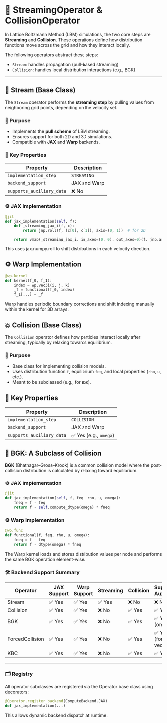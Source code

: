 # 🔄 StreamingOperator & CollisionOperator

In Lattice Boltzmann Method (LBM) simulations, the two core steps are **Streaming** and **Collision**. These operations define how distribution functions move across the grid and how they interact locally.

The following operators abstract these steps:

- `Stream`: handles propagation (pull-based streaming)
- `Collision`: handles local distribution interactions (e.g., BGK)

---

## 🚀 Stream (Base Class)

The `Stream` operator performs the **streaming step** by pulling values from neighboring grid points, depending on the velocity set.

### 📌 Purpose

- Implements the **pull scheme** of LBM streaming.
- Ensures support for both 2D and 3D simulations.
- Compatible with **JAX** and **Warp** backends.

### 🧩 Key Properties

| Property               | Description                                               |
|------------------------|-----------------------------------------------------------|
| `implementation_step`  | `STREAMING`                                               |
| `backend_support`      | JAX and Warp                                              |
| `supports_auxiliary_data` | ❌ No                                                  |

### ⚙️ JAX Implementation

```python
@jit
def jax_implementation(self, f):
    def _streaming_jax_i(f, c):
        return jnp.roll(f, (c[0], c[1]), axis=(0, 1))  # for 2D

    return vmap(_streaming_jax_i, in_axes=(0, 0), out_axes=0)(f, jnp.array(self.velocity_set.c).T)
```

This uses jax.numpy.roll to shift distributions in each velocity direction.

## ⚙️ Warp Implementation

```python
@wp.kernel
def kernel(f_0, f_1):
    index = wp.vec3i(i, j, k)
    _f = functional(f_0, index)
    f_1[...] = _f
```
Warp handles periodic boundary corrections and shift indexing manually within the kernel for 3D arrays.

## 💥 Collision (Base Class)

The `Collision` operator defines how particles interact locally after streaming, typically by relaxing towards equilibrium.

### 📌 Purpose

- Base class for implementing collision models.
- Uses distribution function `f`, equilibrium `feq`, and local properties (`rho`, `u`, etc.).
- Meant to be subclassed (e.g., for `BGK`).

## 🧩 Key Properties

| Property                | Description                      |
|------------------------|----------------------------------|
| `implementation_step`  | `COLLISION`                      |
| `backend_support`      | JAX and Warp                     |
| `supports_auxiliary_data` | ✅ Yes (e.g., `omega`)         |

## 🧪 BGK: A Subclass of Collision

**BGK** (Bhatnagar–Gross–Krook) is a common collision model where the post-collision distribution is calculated by relaxing toward equilibrium.

### ⚙️ JAX Implementation

```python
@jit
def jax_implementation(self, f, feq, rho, u, omega):
    fneq = f - feq
    return f - self.compute_dtype(omega) * fneq
```


### ⚙️ Warp Implementation

```python
@wp.func
def functional(f, feq, rho, u, omega):
    fneq = f - feq
    return f - dtype(omega) * fneq
```
The Warp kernel loads and stores distribution values per node and performs the same BGK operation element-wise.

### 🛠 Backend Support Summary

| Operator   | JAX Support | Warp Support | Streaming | Collision | Supports Aux Data       |
|------------|-------------|--------------|-----------|-----------|------------------------|
| Stream     | ✅ Yes      | ✅ Yes       | ✅ Yes    | ❌ No     | ❌ No                  |
| Collision  | ✅ Yes      | ✅ Yes       | ❌ No     | ✅ Yes    | ✅ Yes                 |
| BGK        | ✅ Yes      | ✅ Yes       | ❌ No     | ✅ Yes    | ✅ Yes (omega)          |
| ForcedCollision | ✅ Yes | ✅ Yes       | ❌ No     | ✅ Yes    | ✅ Yes (force vector)   |
| KBC        | ✅ Yes      | ✅ Yes       | ❌ No     | ✅ Yes    | ✅ Yes                 |

---

### 🗂 Registry

All operator subclasses are registered via the Operator base class using decorators:

```python
@Operator.register_backend(ComputeBackend.JAX)
def jax_implementation(...)
```

This allows dynamic backend dispatch at runtime.